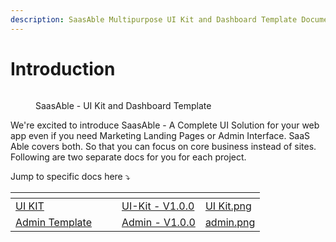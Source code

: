 ```yaml
---
description: SaasAble Multipurpose UI Kit and Dashboard Template Documentati
---
```


# Introduction

<figure><img src=".gitbook/assets/saasable-gitbook.png" alt=""><figcaption><p>SaasAble - UI Kit and Dashboard Template</p></figcaption></figure>

We're excited to introduce SaasAble - A Complete UI Solution for your web app even if you need Marketing Landing Pages or Admin Interface. SaaS Able covers both. So that you can focus on core business instead of sites. Following are two separate docs for you for each project.

Jump to specific docs here ⤵

<table data-view="cards"><thead><tr><th></th><th></th><th></th><th data-hidden data-card-target data-type="content-ref"></th><th data-hidden data-card-cover data-type="files"></th></tr></thead><tbody><tr><td><a href="https://phoenixcoded.gitbook.io/saasable/ui-kit-v1.3.0">UI KIT</a></td><td></td><td></td><td><a href="https://app.gitbook.com/o/-LnuU-VL0Ii_p0-bShNe/s/qzhBzJakUXsoGTJarvBa/">UI-Kit - V1.0.0</a></td><td><a href=".gitbook/assets/UI Kit.png">UI Kit.png</a></td></tr><tr><td><a href="https://phoenixcoded.gitbook.io/saasable/admin-v1.3.0">Admin Template</a></td><td></td><td></td><td><a href="https://app.gitbook.com/o/-LnuU-VL0Ii_p0-bShNe/s/EzwmQZJZlGbhO98ACbMP/">Admin - V1.0.0</a></td><td><a href=".gitbook/assets/admin.png">admin.png</a></td></tr></tbody></table>

